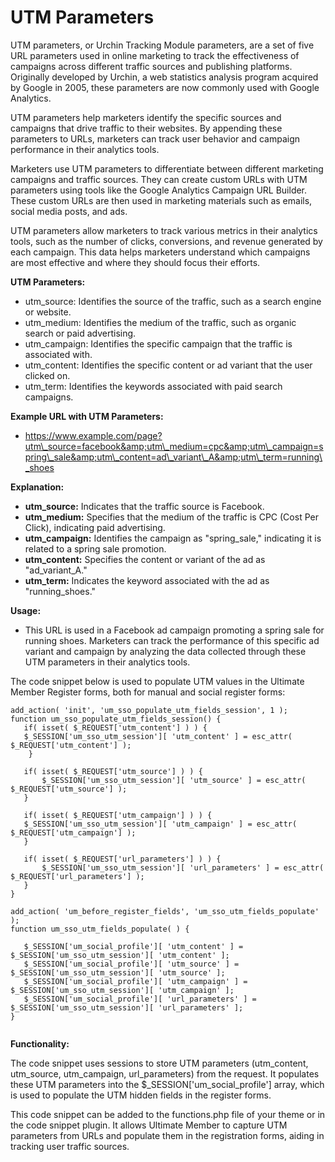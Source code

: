 ---
---
# UTM Parameters
 UTM parameters, or Urchin Tracking Module parameters, are a set of five URL parameters used in online marketing to track the effectiveness of campaigns across different traffic sources and publishing platforms. Originally developed by Urchin, a web statistics analysis program acquired by Google in 2005, these parameters are now commonly used with Google Analytics.

 UTM parameters help marketers identify the specific sources and campaigns that drive traffic to their websites. By appending these parameters to URLs, marketers can track user behavior and campaign performance in their analytics tools.

 Marketers use UTM parameters to differentiate between different marketing campaigns and traffic sources. They can create custom URLs with UTM parameters using tools like the Google Analytics Campaign URL Builder. These custom URLs are then used in marketing materials such as emails, social media posts, and ads.

 UTM parameters allow marketers to track various metrics in their analytics tools, such as the number of clicks, conversions, and revenue generated by each campaign. This data helps marketers understand which campaigns are most effective and where they should focus their efforts.

 <strong>UTM Parameters:</strong>

- utm\_source: Identifies the source of the traffic, such as a search engine or website.
- utm\_medium: Identifies the medium of the traffic, such as organic search or paid advertising.
- utm\_campaign: Identifies the specific campaign that the traffic is associated with.
- utm\_content: Identifies the specific content or ad variant that the user clicked on.
- utm\_term: Identifies the keywords associated with paid search campaigns.

 <strong>Example URL with UTM Parameters:</strong>

- <a>https://www.example.com/page?utm\_source=facebook&amp;utm\_medium=cpc&amp;utm\_campaign=spring\_sale&amp;utm\_content=ad\_variant\_A&amp;utm\_term=running\_shoes</a>

 <strong>Explanation:</strong>

- <strong>utm\_source:</strong> Indicates that the traffic source is Facebook.
- <strong>utm\_medium:</strong> Specifies that the medium of the traffic is CPC (Cost Per Click), indicating paid advertising.
- <strong>utm\_campaign:</strong> Identifies the campaign as "spring\_sale," indicating it is related to a spring sale promotion.
- <strong>utm\_content:</strong> Specifies the content or variant of the ad as "ad\_variant\_A."
- <strong>utm\_term:</strong> Indicates the keyword associated with the ad as "running\_shoes."

 <strong>Usage:</strong>

- This URL is used in a Facebook ad campaign promoting a spring sale for running shoes. Marketers can track the performance of this specific ad variant and campaign by analyzing the data collected through these UTM parameters in their analytics tools.

 The code snippet below is used to populate UTM values in the Ultimate Member Register forms, both for manual and social register forms:

 ```
add_action( 'init', 'um_sso_populate_utm_fields_session', 1 ); 
function um_sso_populate_utm_fields_session() {
 	if( isset( $_REQUEST['utm_content'] ) ) {        
	$_SESSION['um_sso_utm_session'][ 'utm_content' ] = esc_attr( $_REQUEST['utm_content'] );
	 }  	

	if( isset( $_REQUEST['utm_source'] ) ) { 		
		$_SESSION['um_sso_utm_session'][ 'utm_source' ] = esc_attr( $_REQUEST['utm_source'] );	 	
	}  	

	if( isset( $_REQUEST['utm_campaign'] ) ) {        
	$_SESSION['um_sso_utm_session'][ 'utm_campaign' ] = esc_attr( $_REQUEST['utm_campaign'] );	 	
	}  	

	if( isset( $_REQUEST['url_parameters'] ) ) { 		
		$_SESSION['um_sso_utm_session'][ 'url_parameters' ] = esc_attr( $_REQUEST['url_parameters'] );	 	 
	}  
}  

add_action( 'um_before_register_fields', 'um_sso_utm_fields_populate' ); 
function um_sso_utm_fields_populate( ) {  	

	$_SESSION['um_social_profile'][ 'utm_content' ] = $_SESSION['um_sso_utm_session'][ 'utm_content' ]; 	
	$_SESSION['um_social_profile'][ 'utm_source' ] = $_SESSION['um_sso_utm_session'][ 'utm_source' ]; 	
	$_SESSION['um_social_profile'][ 'utm_campaign' ] = $_SESSION['um_sso_utm_session'][ 'utm_campaign' ]; 	
	$_SESSION['um_social_profile'][ 'url_parameters' ] = $_SESSION['um_sso_utm_session'][ 'url_parameters' ]; 
}
	
```



 <strong>Functionality:</strong>

 The code snippet uses sessions to store UTM parameters (utm_content, utm_source, utm_campaign, url_parameters) from the request. It populates these UTM parameters into the $_SESSION['um_social_profile'] array, which is used to populate the UTM hidden fields in the register forms.

 This code snippet can be added to the functions.php file of your theme or in the code snippet plugin. It allows Ultimate Member to capture UTM parameters from URLs and populate them in the registration forms, aiding in tracking user traffic sources.